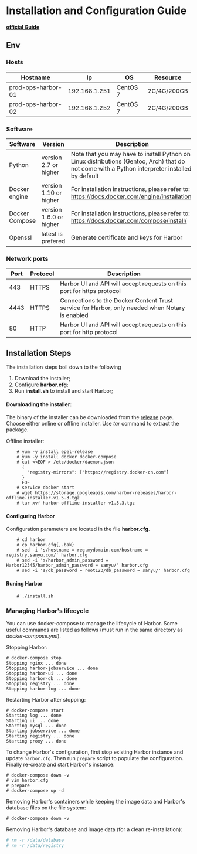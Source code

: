 # Installation and Configuration Guide 
**[official Guide](https://github.com/goharbor/harbor/blob/master/docs/installation_guide.md)**

## Env
### Hosts
|Hostname|Ip|OS|Resource|
|---|---|---|---|
|prod-ops-harbor-01|192.168.1.251|CentOS 7|2C/4G/200GB|
|prod-ops-harbor-02|192.168.1.252|CentOS 7|2C/4G/200GB|

### Software
|Software|Version|Description|
|---|---|---|
|Python|version 2.7 or higher|Note that you may have to install Python on Linux distributions (Gentoo, Arch) that do not come with a Python interpreter installed by default|
|Docker engine|version 1.10 or higher|For installation instructions, please refer to: https://docs.docker.com/engine/installation/|
|Docker Compose|version 1.6.0 or higher|For installation instructions, please refer to: https://docs.docker.com/compose/install/|
|Openssl|latest is prefered|Generate certificate and keys for Harbor|
### Network ports 
|Port|Protocol|Description|
|---|---|---|
|443|HTTPS|Harbor UI and API will accept requests on this port for https protocol|
|4443|HTTPS|Connections to the Docker Content Trust service for Harbor, only needed when Notary is enabled|
|80|HTTP|Harbor UI and API will accept requests on this port for http protocol|

## Installation Steps

The installation steps boil down to the following

1. Download the installer;
2. Configure **harbor.cfg**;
3. Run **install.sh** to install and start Harbor;


#### Downloading the installer:

The binary of the installer can be downloaded from the [release](https://github.com/goharbor/harbor/releases) page. Choose either online or offline installer. Use *tar* command to extract the package.

Offline installer:
```
    # yum -y install epel-release
    # yum -y install docker docker-compose
    # cat <<EOF > /etc/docker/daemon.json 
      {
        "registry-mirrors": ["https://registry.docker-cn.com"]
      }
      EOF
    # service docker start
    # wget https://storage.googleapis.com/harbor-releases/harbor-offline-installer-v1.5.3.tgz
    # tar xvf harbor-offline-installer-v1.5.3.tgz     
```

#### Configuring Harbor
Configuration parameters are located in the file **harbor.cfg**. 
```
    # cd harbor
    # cp harbor.cfg{,.bak}
    # sed -i 's/hostname = reg.mydomain.com/hostname = registry.sanyu.com/' harbor.cfg 
    # sed -i 's/harbor_admin_password = Harbor12345/harbor_admin_password = sanyu/' harbor.cfg 
    # sed -i 's/db_password = root123/db_password = sanyu/' harbor.cfg 
```

#### Runing Harbor
```
    # ./install.sh
```

### Managing Harbor's lifecycle
You can use docker-compose to manage the lifecycle of Harbor. Some useful commands are listed as follows (must run in the same directory as *docker-compose.yml*).

Stopping Harbor:
```
# docker-compose stop
Stopping nginx ... done
Stopping harbor-jobservice ... done
Stopping harbor-ui ... done
Stopping harbor-db ... done
Stopping registry ... done
Stopping harbor-log ... done
```  
Restarting Harbor after stopping:
```
# docker-compose start
Starting log ... done
Starting ui ... done
Starting mysql ... done
Starting jobservice ... done
Starting registry ... done
Starting proxy ... done
```  

To change Harbor's configuration, first stop existing Harbor instance and update ```harbor.cfg```. Then run ```prepare``` script to populate the configuration. Finally re-create and start Harbor's instance:
```
# docker-compose down -v
# vim harbor.cfg
# prepare
# docker-compose up -d
``` 

Removing Harbor's containers while keeping the image data and Harbor's database files on the file system:
```
# docker-compose down -v
```  

Removing Harbor's database and image data (for a clean re-installation):
```sh
# rm -r /data/database
# rm -r /data/registry
```
